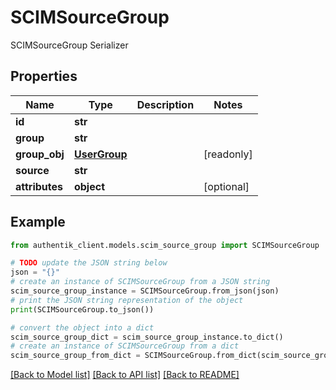 # SCIMSourceGroup

SCIMSourceGroup Serializer

## Properties

Name | Type | Description | Notes
------------ | ------------- | ------------- | -------------
**id** | **str** |  | 
**group** | **str** |  | 
**group_obj** | [**UserGroup**](UserGroup.md) |  | [readonly] 
**source** | **str** |  | 
**attributes** | **object** |  | [optional] 

## Example

```python
from authentik_client.models.scim_source_group import SCIMSourceGroup

# TODO update the JSON string below
json = "{}"
# create an instance of SCIMSourceGroup from a JSON string
scim_source_group_instance = SCIMSourceGroup.from_json(json)
# print the JSON string representation of the object
print(SCIMSourceGroup.to_json())

# convert the object into a dict
scim_source_group_dict = scim_source_group_instance.to_dict()
# create an instance of SCIMSourceGroup from a dict
scim_source_group_from_dict = SCIMSourceGroup.from_dict(scim_source_group_dict)
```
[[Back to Model list]](../README.md#documentation-for-models) [[Back to API list]](../README.md#documentation-for-api-endpoints) [[Back to README]](../README.md)


